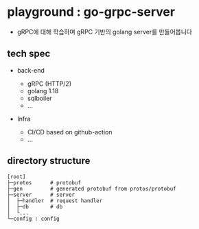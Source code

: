 # playground : go-grpc-server

- gRPC에 대해 학습하며 gRPC 기반의 golang server를 만들어봅니다

## tech spec

- back-end
  - gRPC (HTTP/2)
  - golang 1.18
  - sqlboiler
  - ...

- Infra
  - CI/CD based on github-action
  - ...


## directory structure

```
[root]
├─protos      # protobuf
├─gen         # generated protobuf from protos/protobuf
├─server      # server
│  ├─handler  # request handler
│  ├─db       # db
│  └...
└─config : config
```